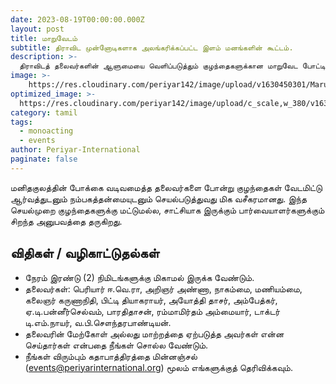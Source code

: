 ```yaml
---
date: 2023-08-19T00:00:00.000Z
layout: post
title: மாறுவேடம்
subtitle: திராவிட முன்னோடிகளாக அலங்கரிக்கப்பட்ட இளம் மனங்களின் கூட்டம். 
description: >-
  திராவிடத் தலைவர்களின் ஆளுமையை வெளிப்படுத்தும் குழந்தைகளுக்கான மாறுவேட போட்டி.  
image: >-
    https://res.cloudinary.com/periyar142/image/upload/v1630450301/Maruvedam_ppgszl.jpg
optimized_image: >-
  https://res.cloudinary.com/periyar142/image/upload/c_scale,w_380/v1630450301/Maruvedam_ppgszl.jpg
category: tamil
tags:
  - monoacting
  - events
author: Periyar-International
paginate: false
---
```



மனிதகுலத்தின் போக்கை வடிவமைத்த தலைவர்களை போன்று குழந்தைகள் வேடமிட்டு ஆர்வத்துடனும் நம்பகத்தன்மையுடனும் செயல்படுத்துவது மிக வசீகரமானது. இந்த செயல்முறை குழந்தைகளுக்கு மட்டுமல்ல, சாட்சியாக இருக்கும் பார்வையாளர்களுக்கும் சிறந்த அனுபவத்தை தருகிறது.
 

## விதிகள் / வழிகாட்டுதல்கள்

 - நேரம் இரண்டு (2) நிமிடங்களுக்கு மிகாமல் இருக்க வேண்டும். 
 - தலைவர்கள்: பெரியார் ஈ.வெ.ரா, அறிஞர் அண்ணா, நாகம்மை, மணியம்மை, கலைஞர் கருணாநிதி, பிட்டி தியாகராயர், அயோத்தி தாசர், அம்பேத்கர், ஏ.டி.பன்னீர்செல்வம், பாரதிதாசன், ரம்மாமிர்தம் அம்மையார், டாக்டர் டி.எம்.நாயர், வ.பி.சௌந்தரபாண்டியன்.
 - தலைவரின் மேற்கோள் அல்லது மாற்றத்தை ஏற்படுத்த அவர்கள் என்ன செய்தார்கள்   என்பதை நீங்கள் சொல்ல வேண்டும்.
 - நீங்கள் விரும்பும் கதாபாத்திரத்தை மின்னஞ்சல்
   (events@periyarinternational.org) மூலம் எங்களுக்குத் தெரிவிக்கவும்.
